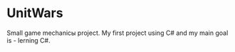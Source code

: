 # UnitWars
Small game mechanicы project. My first project using C# and my main goal is - lerning C#. 
